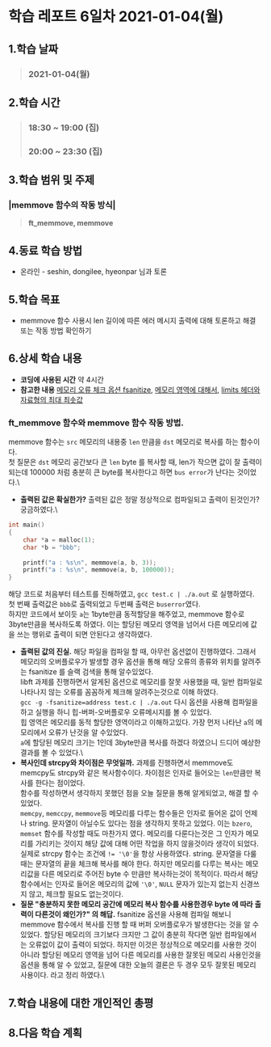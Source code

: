 # 학습 레포트 6일차 2021-01-04(월)
## 1.학습 날짜
> ### 2021-01-04(월)
## 2.학습 시간
> ### 18:30 ~ 19:00 (집)
> ### 20:00 ~ 23:30 (집)
## 3.학습 범위 및 주제
### |memmove 함수의 작동 방식|
> **ft_memmove, memmove**
## 4.동료 학습 방법
- 온라인 - seshin, dongilee, hyeonpar 님과 토론
## 5.학습 목표
- memmove 함수 사용시 len 길이에 따른 에러 메시지 출력에 대해 토론하고 해결 또는 작동 방법 확인하기
## 6.상세 학습 내용
- **코딩에 사용된 시간** 약 4시간
- **참고한 내용** [메모리 오류 체크 옵션 fsanitize](https://embeddedbits.org/finding-memory-bugs-with-addresssanitizer/), [메모리 영역에 대해서](https://m.blog.naver.com/PostView.nhn?blogId=demonic3540&logNo=221202804460&proxyReferer=https:%2F%2Fwww.google.co.jp%2F), [limits 헤더와 자료형의 최대 최솟값](https://www.tutorialspoint.com/c_standard_library/limits_h.htm)

### ft_memmove 함수와 memmove 함수 작동 방법.
memmove 함수는 `src` 메모리의 내용중 `len` 만큼을 `dst` 메모리로 복사를 하는 함수이다.\
첫 질문은 `dst` 메모리 공간보다 큰 `len` byte 를 복사할 때, len가 작으면 값이 잘 출력이 되는데 100000 처럼 충분히 큰 byte를 복사한다고 하면 `bus error`가 난다는 것이었다.\

- **출력된 값은 확실한가?**
출력된 값은 정말 정상적으로 컴파일되고 출력이 된것인가? 궁금하였다.\
```c
int main()
{
    char *a = malloc(1);
    char *b = "bbb";
    
    printf("a : %s\n", memmove(a, b, 3));
    printf("a : %s\n", memmove(a, b, 100000));
}
```
해당 코드로 처음부터 테스트를 진해하였고, `gcc test.c | ./a.out` 로 실행하였다.
첫 번째 출력값은 `bbb`로 출력되었고 두번째 출력은 `buserror`였다.\
하지만 코드에서 보이듯 `a`는 1byte만큼 동적할당을 해주었고, memmove 함수로 3byte만큼을 복사하도록 하였다. 이는 할당된 메모리 영역을 넘어서 다른 메모리에 값을 쓰는 행위로 출력이 되면 안된다고 생각하였다.
- **출력된 값의 진실.**
해당 파일을 컴파일 할 때, 아무런 옵션없이 진행하였다. 그래서 메모리의 오버플로우가 발생할 경우 옵션을 통해 해당 오류의 종류와 위치를 알려주는 fsanitize 를 슬랙 검색을 통해 알수있었다.\
libft 과제를 진행하면서 알게된 옵션으로 메모리를 잘못 사용했을 때, 일반 컴파일로 나타나지 않는 오류를 꼼꼼하게 체크해 알려주는것으로 이해 하였다.\
`gcc -g -fsanitize=address test.c | ./a.out` 다시 옵션을 사용해 컴파일을 하고 실행을 하니 힙-버퍼-오버플로우 오류메시지를 볼 수 있었다.\
힙 영역은 메모리를 동적 할당한 영역이라고 이해하고있다. 가장 먼저 나타난 `a`의 메모리에서 오류가 난것을 알 수있었다.\
`a`에 할당된 메모리 크기는 1인데 3byte만큼 복사를 하겠다 하였으니 드디어 예상한 결과를 볼 수 있었다.\
- **복사인데 strcpy와 차이점은 무엇일까.**
과제를 진행하면서 memmove도 memcpy도 strcpy와 같은 복사함수이다. 차이점은 인자로 들어오는 `len`만큼만 복사를 한다는 점이었다.\
함수를 작성하면서 생각하지 못했던 점을 오늘 질문을 통해 알게되었고, 해결 할 수 있었다.\
`memcpy`, `memccpy`, `memmove`등 메모리를 다루는 함수들은 인자로 들어온 값이 언제나 string. 문자열이 아닐수도 있다는 점을 생각하지 못하고 있었다. 이는 `bzero`, `memset` 함수를 작성할 때도 마찬가지 였다. 메모리를 다룬다는것은 그 인자가 메모리를 가리키는 것이지 해당 값에 대해 어떤 작업을 하지 않을것이라 생각이 되었다.\
실제로 strcpy 함수는 조건에 `!= '\0'`을 항상 사용하였다. string. 문자열을 다룰 때는 문자열의 끝을 체크해 복사를 해야 한다. 하지만 메모리를 다루는 복사는 메모리값을 다른 메모리로 주어진 byte 수 만큼만 복사하는것이 목적이다. 따라서 해당 함수에서는 인자로 들어온 메모리의 값에 `'\0'`, `NULL` 문자가 있는지 없는지 신경쓰지 않고, 체크할 필요도 없는것이다.
- **질문 "충분하지 못한 메모리 공간에 메모리 복사 함수를 사용한경우 byte 에 따라 출력이 다른것이 왜인가?" 의 해답.**
fsanitize 옵션을 사용해 컴파일 해보니 memmove 함수에서 복사를 진행 할 때 버퍼 오버플로우가 발생한다는 것을 알 수 있었다. 할당된 메모리의 크기보다 크지만 그 값이 충분히 작다면 일반 컴파일에서는 오류없이 값이 출력이 되었다. 하지만 이것은 정상적으로 메모리를 사용한 것이 아니라 할당된 메모리 영역을 넘어 다른 메모리를 사용한 잘못된 메모리 사용인것을 옵션을 통해 알 수 있었고, 질문에 대한 오늘의 결론은 두 경우 모두 잘못된 메모리 사용이다. 라고 정리 하였다.\

## 7.학습 내용에 대한 개인적인 총평
## 8.다음 학습 계획